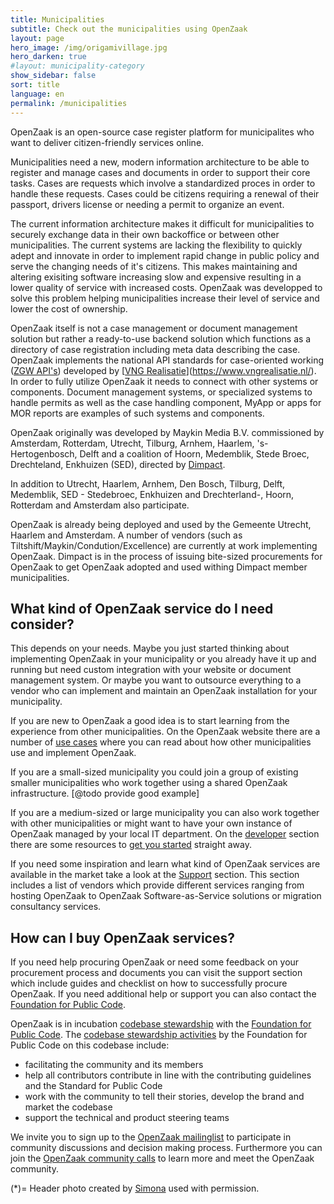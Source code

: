 ```yaml
---
title: Municipalities
subtitle: Check out the municipalities using OpenZaak
layout: page
hero_image: /img/origamivillage.jpg
hero_darken: true
#layout: municipality-category
show_sidebar: false
sort: title
language: en
permalink: /municipalities
---
```


OpenZaak is an open-source case register platform for municipalites who want to deliver citizen-friendly services online.

Municipalities need a new, modern information architecture to be able to register and manage cases and documents in order to support their core tasks. Cases are requests which involve a standardized proces in order to handle these requests. Cases could be citizens requiring a renewal of their passport, drivers license or needing a permit to organize an event.

The current information architecture makes it difficult for municipalities to securely exchange data in their own backoffice or between other municipalities. The current systems are lacking the flexibility to quickly adept and innovate in order to implement rapid change in public policy and serve the changing needs of it's citizens. This makes maintaining and altering exisiting software increasing slow and expensive resulting in a lower quality of service with increased costs. OpenZaak was developped to solve this problem helping municipalities increase their level of service and lower the cost of ownership.

OpenZaak itself is not a case management or document management solution but rather a ready-to-use backend solution which functions as a directory of case registration including meta data describing the case. OpenZaak implements the national API standards for case-oriented working ([ZGW API's](https://www.vngrealisatie.nl/producten/api-standaarden-zaakgericht-werken)) developed by [[VNG Realisatie](https://www.vngrealisatie.nl/)](https://www.vngrealisatie.nl/). In order to fully utilize OpenZaak it needs to connect with other systems or components. Document management systems, or specialized systems to handle permits as well as the case handling component, MyApp or apps for MOR reports are examples of such systems and components.

OpenZaak originally was developed by Maykin Media B.V. commissioned by Amsterdam, Rotterdam, Utrecht, Tilburg, Arnhem, Haarlem, 's-Hertogenbosch, Delft and a coalition of Hoorn, Medemblik, Stede Broec, Drechteland, Enkhuizen (SED), directed by [Dimpact](https://www.dimpact.nl/).

In addition to Utrecht, Haarlem, Arnhem, Den Bosch, Tilburg, Delft, Medemblik, SED - Stedebroec, Enkhuizen and Drechterland-, Hoorn, Rotterdam and Amsterdam also participate.

OpenZaak is already being deployed and used by the Gemeente Utrecht, Haarlem and Amsterdam. A number of vendors (such as Tiltshift/Maykin/Condution/Excellence) are currently at work implementing OpenZaak. Dimpact is in the process of issuing bite-sized procurements for OpenZaak to get OpenZaak adopted and used withing Dimpact member municipalities.

## What kind of OpenZaak service do I need consider?

This depends on your needs. Maybe you just started thinking about implementing OpenZaak in your municipality or you already have it up and running but need custom integration with your website or document management system. Or maybe you want to outsource everything to a vendor who can implement and maintain an OpenZaak installation for your municipality.

If you are new to OpenZaak a good idea is to start learning from the experience from other municipalities. On the OpenZaak website there are a number of [use cases](#usecases) where you can read about how other municipalities use and implement OpenZaak.

If you are a small-sized municipality you could join a group of existing smaller municipalities who work together using a shared OpenZaak infrastructure.  [@todo provide good example]

If you are a medium-sized or large municipality you can also work together with other municipalities or might want to have your own instance of OpenZaak managed by your local IT department. On the [developer](#) section there are some resources to [get you started](https://open-zaak.readthedocs.io/en/latest/installation/index.html#installation-index) straight away.

If you need some inspiration and learn what kind of OpenZaak services are available in the market take a look at the
[Support](#) section. This section includes a list of vendors which provide different services ranging from hosting OpenZaak to OpenZaak Software-as-Service solutions or migration consultancy services.

## How can I buy OpenZaak services?

If you need help procuring OpenZaak or need some feedback on your procurement process and documents you can visit the support section which include guides and checklist on how to successfully procure OpenZaak. If you need additional help or support you can also contact the [Foundation for Public Code](https://publiccode.net).

OpenZaak is in incubation [codebase stewardship](https://publiccode.net/codebase-stewardship/) with the [Foundation for Public Code](https://publiccode.net/).
The [codebase stewardship activities](https://about.publiccode.net/activities/codebase-stewardship/activities.html) by the Foundation for Public Code on this codebase include:

* facilitating the community and its members
* help all contributors contribute in line with the contributing guidelines and the Standard for Public Code
* work with the community to tell their stories, develop the brand and market the codebase
* support the technical and product steering teams

We invite you to sign up to the [OpenZaak mailinglist](https://lists.publiccode.net/mailman/postorius/lists/openzaak-discuss.lists.publiccode.net/) to participate in community discussions and decision making process. Furthermore you can join the [OpenZaak community calls](#) to learn more and meet the OpenZaak community.

(*)= Header photo created by [Simona](https://www.flickr.com/photos/mammaoca2008/7242218154) used with permission.
